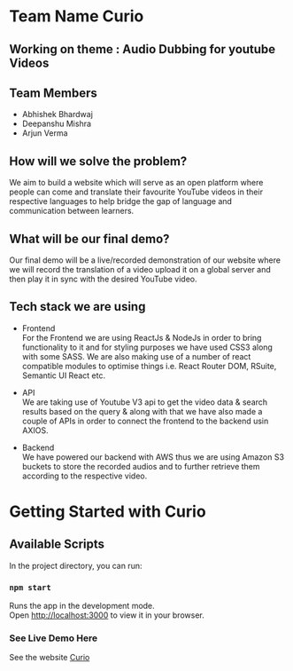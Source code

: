 # Team Name Curio
## Working on theme : Audio Dubbing for youtube Videos

## Team Members

- Abhishek Bhardwaj
- Deepanshu Mishra
- Arjun Verma


## How will we solve the problem?
We aim to build a website which will serve as an open platform where people can come and translate their favourite YouTube videos in their respective languages to help bridge the gap of language and communication between learners.


## What will be our final demo?
Our final demo will be a live/recorded demonstration of our website where we will record the translation of a video upload it on a global server and then play it in sync with the desired YouTube video.

## Tech stack we are using
- Frontend \
For the Frontend we are using ReactJs & NodeJs in order to bring functionality to it  and for styling purposes we have used CSS3 along with some SASS. We are also making use of a number of react compatible modules to optimise things i.e. React Router DOM, RSuite, Semantic UI React etc.

- API \
We are taking use of Youtube V3 api to get the video data & search results based on the query & along with that we have also made a couple of APIs in order to connect the frontend to the backend usin AXIOS.

- Backend \
We have powered our backend with AWS thus we are using Amazon S3 buckets to store the recorded audios and to further retrieve them according to the respective video.




# Getting Started with Curio

## Available Scripts

In the project directory, you can run:

### `npm start`

Runs the app in the development mode.\
Open [http://localhost:3000](http://localhost:3000) to view it in your browser.


### See Live Demo Here

See the website [Curio](https://curiocic.netlify.app/) 



